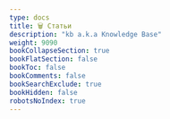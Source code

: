 ```yaml
---
type: docs
title: 🗑️ Статьи
description: "kb a.k.a Knowledge Base"
weight: 9090
bookCollapseSection: true
bookFlatSection: false
bookToc: false
bookComments: false
bookSearchExclude: true
bookHidden: false
robotsNoIndex: true
---
```

